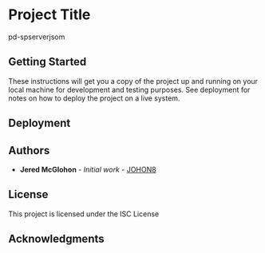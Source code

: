 # Project Title

pd-spserverjsom

## Getting Started

These instructions will get you a copy of the project up and running on your local machine for development and testing purposes. See deployment for notes on how to deploy the project on a live system.

## Deployment


## Authors

* **Jered McGlohon** - *Initial work* - [JOHON8](https://github.com/JoHoN8)

## License

This project is licensed under the ISC License

## Acknowledgments
